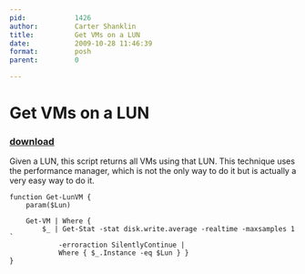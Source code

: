 ```yaml
---
pid:            1426
author:         Carter Shanklin
title:          Get VMs on a LUN
date:           2009-10-28 11:46:39
format:         posh
parent:         0

---
```


# Get VMs on a LUN

### [download](//scripts/1426.ps1)

Given a LUN, this script returns all VMs using that LUN. This technique uses the performance manager, which is not the only way to do it but is actually a very easy way to do it.

```posh
function Get-LunVM {
	param($Lun)

	Get-VM | Where {
		$_ | Get-Stat -stat disk.write.average -realtime -maxsamples 1 `
		    -erroraction SilentlyContinue |
			Where { $_.Instance -eq $Lun } }
}

```
